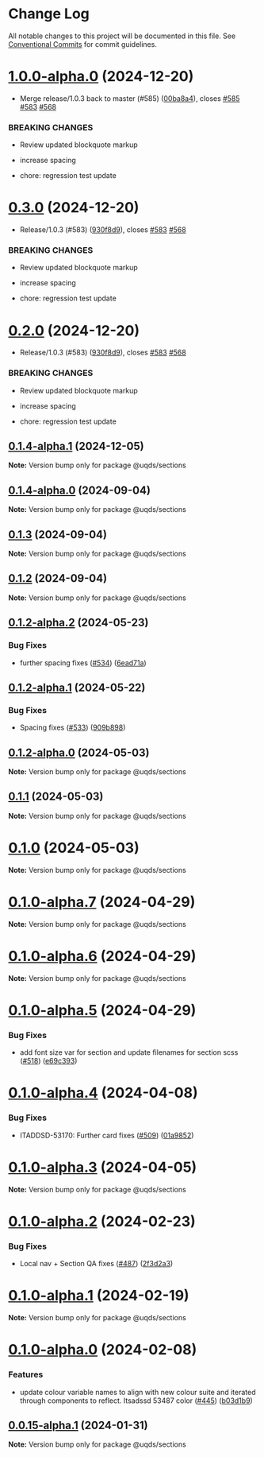 # Change Log

All notable changes to this project will be documented in this file.
See [Conventional Commits](https://conventionalcommits.org) for commit guidelines.

# [1.0.0-alpha.0](https://github.com/uq-its-ss/design-system/compare/@uqds/sections@0.1.4-alpha.1...@uqds/sections@1.0.0-alpha.0) (2024-12-20)

- Merge release/1.0.3 back to master (#585) ([00ba8a4](https://github.com/uq-its-ss/design-system/commit/00ba8a439019ed08ab357499c758be419f50f150)), closes [#585](https://github.com/uq-its-ss/design-system/issues/585) [#583](https://github.com/uq-its-ss/design-system/issues/583) [#568](https://github.com/uq-its-ss/design-system/issues/568)

### BREAKING CHANGES

- Review updated blockquote markup

- increase spacing

- chore: regression test update

# [0.3.0](https://github.com/uq-its-ss/design-system/compare/@uqds/sections@0.1.4-alpha.0...@uqds/sections@0.3.0) (2024-12-20)

- Release/1.0.3 (#583) ([930f8d9](https://github.com/uq-its-ss/design-system/commit/930f8d97b814748829f45194e1b5009680ee7890)), closes [#583](https://github.com/uq-its-ss/design-system/issues/583) [#568](https://github.com/uq-its-ss/design-system/issues/568)

### BREAKING CHANGES

- Review updated blockquote markup

- increase spacing

- chore: regression test update

# [0.2.0](https://github.com/uq-its-ss/design-system/compare/@uqds/sections@0.1.4-alpha.0...@uqds/sections@0.2.0) (2024-12-20)

- Release/1.0.3 (#583) ([930f8d9](https://github.com/uq-its-ss/design-system/commit/930f8d97b814748829f45194e1b5009680ee7890)), closes [#583](https://github.com/uq-its-ss/design-system/issues/583) [#568](https://github.com/uq-its-ss/design-system/issues/568)

### BREAKING CHANGES

- Review updated blockquote markup

- increase spacing

- chore: regression test update

## [0.1.4-alpha.1](https://github.com/uq-its-ss/design-system/compare/@uqds/sections@0.1.4-alpha.0...@uqds/sections@0.1.4-alpha.1) (2024-12-05)

**Note:** Version bump only for package @uqds/sections

## [0.1.4-alpha.0](https://github.com/uq-its-ss/design-system/compare/@uqds/sections@0.1.3...@uqds/sections@0.1.4-alpha.0) (2024-09-04)

**Note:** Version bump only for package @uqds/sections

## [0.1.3](https://github.com/uq-its-ss/design-system/compare/@uqds/sections@0.1.2-alpha.2...@uqds/sections@0.1.3) (2024-09-04)

**Note:** Version bump only for package @uqds/sections

## [0.1.2](https://github.com/uq-its-ss/design-system/compare/@uqds/sections@0.1.2-alpha.2...@uqds/sections@0.1.2) (2024-09-04)

**Note:** Version bump only for package @uqds/sections

## [0.1.2-alpha.2](https://github.com/uq-its-ss/design-system/compare/@uqds/sections@0.1.2-alpha.1...@uqds/sections@0.1.2-alpha.2) (2024-05-23)

### Bug Fixes

- further spacing fixes ([#534](https://github.com/uq-its-ss/design-system/issues/534)) ([6ead71a](https://github.com/uq-its-ss/design-system/commit/6ead71adf2c69a9f500a4f4ee2ca54feca6e4983))

## [0.1.2-alpha.1](https://github.com/uq-its-ss/design-system/compare/@uqds/sections@0.1.2-alpha.0...@uqds/sections@0.1.2-alpha.1) (2024-05-22)

### Bug Fixes

- Spacing fixes ([#533](https://github.com/uq-its-ss/design-system/issues/533)) ([909b898](https://github.com/uq-its-ss/design-system/commit/909b8986be507d3b2c0df969c5563bbc2fe67348))

## [0.1.2-alpha.0](https://github.com/uq-its-ss/design-system/compare/@uqds/sections@0.1.0-alpha.7...@uqds/sections@0.1.2-alpha.0) (2024-05-03)

**Note:** Version bump only for package @uqds/sections

## [0.1.1](https://github.com/uq-its-ss/design-system/compare/@uqds/sections@0.1.0-alpha.7...@uqds/sections@0.1.1) (2024-05-03)

**Note:** Version bump only for package @uqds/sections

# [0.1.0](https://github.com/uq-its-ss/design-system/compare/@uqds/sections@0.1.0-alpha.7...@uqds/sections@0.1.0) (2024-05-03)

**Note:** Version bump only for package @uqds/sections

# [0.1.0-alpha.7](https://github.com/uq-its-ss/design-system/compare/@uqds/sections@0.1.0-alpha.6...@uqds/sections@0.1.0-alpha.7) (2024-04-29)

**Note:** Version bump only for package @uqds/sections

# [0.1.0-alpha.6](https://github.com/uq-its-ss/design-system/compare/@uqds/sections@0.1.0-alpha.5...@uqds/sections@0.1.0-alpha.6) (2024-04-29)

**Note:** Version bump only for package @uqds/sections

# [0.1.0-alpha.5](https://github.com/uq-its-ss/design-system/compare/@uqds/sections@0.1.0-alpha.4...@uqds/sections@0.1.0-alpha.5) (2024-04-29)

### Bug Fixes

- add font size var for section and update filenames for section scss ([#518](https://github.com/uq-its-ss/design-system/issues/518)) ([e69c393](https://github.com/uq-its-ss/design-system/commit/e69c3934af37912bd04fa327e4f9b1aee94a7fef))

# [0.1.0-alpha.4](https://github.com/uq-its-ss/design-system/compare/@uqds/sections@0.1.0-alpha.3...@uqds/sections@0.1.0-alpha.4) (2024-04-08)

### Bug Fixes

- ITADDSD-53170: Further card fixes ([#509](https://github.com/uq-its-ss/design-system/issues/509)) ([01a9852](https://github.com/uq-its-ss/design-system/commit/01a9852d521dbf8c11bb705557bb26638f1540e7))

# [0.1.0-alpha.3](https://github.com/uq-its-ss/design-system/compare/@uqds/sections@0.1.0-alpha.2...@uqds/sections@0.1.0-alpha.3) (2024-04-05)

**Note:** Version bump only for package @uqds/sections

# [0.1.0-alpha.2](https://github.com/uq-its-ss/design-system/compare/@uqds/sections@0.1.0-alpha.1...@uqds/sections@0.1.0-alpha.2) (2024-02-23)

### Bug Fixes

- Local nav + Section QA fixes ([#487](https://github.com/uq-its-ss/design-system/issues/487)) ([2f3d2a3](https://github.com/uq-its-ss/design-system/commit/2f3d2a3baa19ac1cd4b6ceb1f19e972d1ae8890d))

# [0.1.0-alpha.1](https://github.com/uq-its-ss/design-system/compare/@uqds/sections@0.1.0-alpha.0...@uqds/sections@0.1.0-alpha.1) (2024-02-19)

**Note:** Version bump only for package @uqds/sections

# [0.1.0-alpha.0](https://github.com/uq-its-ss/design-system/compare/@uqds/sections@0.0.15-alpha.1...@uqds/sections@0.1.0-alpha.0) (2024-02-08)

### Features

- update colour variable names to align with new colour suite and iterated through components to reflect. Itsadssd 53487 color ([#445](https://github.com/uq-its-ss/design-system/issues/445)) ([b03d1b9](https://github.com/uq-its-ss/design-system/commit/b03d1b9a7944f4552750706b276405b0988abf90))

## [0.0.15-alpha.1](https://github.com/uq-its-ss/design-system/compare/@uqds/sections@0.0.15-alpha.0...@uqds/sections@0.0.15-alpha.1) (2024-01-31)

**Note:** Version bump only for package @uqds/sections
